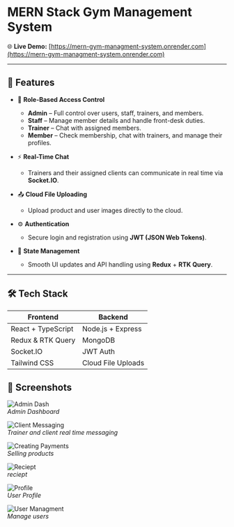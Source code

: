 # MERN Stack Gym Management System

🌐 **Live Demo:** [https://mern-gym-managment-system.onrender.com](https://mern-gym-managment-system.onrender.com)

---

## 🚀 Features

- 🔐 **Role-Based Access Control**

  - **Admin** – Full control over users, staff, trainers, and members.
  - **Staff** – Manage member details and handle front-desk duties.
  - **Trainer** – Chat with assigned members.
  - **Member** – Check membership, chat with trainers, and manage their profiles.

- ⚡ **Real-Time Chat**

  - Trainers and their assigned clients can communicate in real time via **Socket.IO**.

- 📤 **Cloud File Uploading**

  - Upload product and user images directly to the cloud.

- ⚙️ **Authentication**

  - Secure login and registration using **JWT (JSON Web Tokens)**.

- 🔁 **State Management**
  - Smooth UI updates and API handling using **Redux** + **RTK Query**.

---

## 🛠️ Tech Stack

| Frontend           | Backend            |
| ------------------ | ------------------ |
| React + TypeScript | Node.js + Express  |
| Redux & RTK Query  | MongoDB            |
| Socket.IO          | JWT Auth           |
| Tailwind CSS       | Cloud File Uploads |

## 📸 Screenshots

![Admin Dash](/screenshots/admin-dash.png)  
_Admin Dashboard_

![Client Messaging](/screenshots/client-messaging.png)  
_Trainer and client real time messaging_

![Creating Payments](/screenshots/creating-payment.png)  
_Selling products_

![Reciept](/screenshots/reciept.png)  
_reciept_

![Profile](/screenshots/profile.png)  
_User Profile_

![User Managment](/screenshots/user-managment.png)  
_Manage users_
